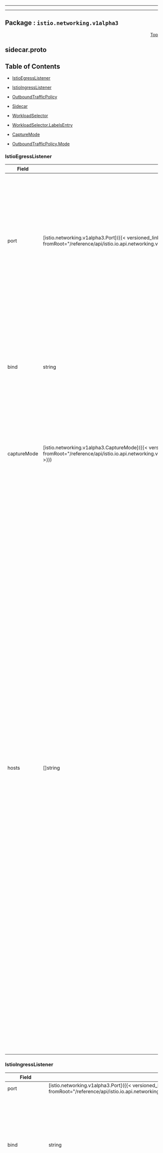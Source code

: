 
---

---

## Package : `istio.networking.v1alpha3`



<a name="top"></a>

<a name="API Reference for sidecar.proto"></a>
<p align="right"><a href="#top">Top</a></p>

## sidecar.proto


## Table of Contents
  - [IstioEgressListener](#istio.networking.v1alpha3.IstioEgressListener)
  - [IstioIngressListener](#istio.networking.v1alpha3.IstioIngressListener)
  - [OutboundTrafficPolicy](#istio.networking.v1alpha3.OutboundTrafficPolicy)
  - [Sidecar](#istio.networking.v1alpha3.Sidecar)
  - [WorkloadSelector](#istio.networking.v1alpha3.WorkloadSelector)
  - [WorkloadSelector.LabelsEntry](#istio.networking.v1alpha3.WorkloadSelector.LabelsEntry)

  - [CaptureMode](#istio.networking.v1alpha3.CaptureMode)
  - [OutboundTrafficPolicy.Mode](#istio.networking.v1alpha3.OutboundTrafficPolicy.Mode)






<a name="istio.networking.v1alpha3.IstioEgressListener"></a>

### IstioEgressListener



| Field | Type | Label | Description |
| ----- | ---- | ----- | ----------- |
| port | [istio.networking.v1alpha3.Port]({{< versioned_link_path fromRoot="/reference/api/istio.io.api.networking.v1alpha3.gateway#istio.networking.v1alpha3.Port" >}}) |  | The port associated with the listener. If using Unix domain socket, use 0 as the port number, with a valid protocol. The port if specified, will be used as the default destination port associated with the imported hosts. If the port is omitted, Istio will infer the listener ports based on the imported hosts. Note that when multiple egress listeners are specified, where one or more listeners have specific ports while others have no port, the hosts exposed on a listener port will be based on the listener with the most specific port. |
  | bind | string |  | The IP or the Unix domain socket to which the listener should be bound to. Port MUST be specified if bind is not empty. Format: `x.x.x.x` or `unix:///path/to/uds` or `unix://@foobar` (Linux abstract namespace). If omitted, Istio will automatically configure the defaults based on imported services, the workload instances to which this configuration is applied to and the captureMode. If captureMode is `NONE`, bind will default to 127.0.0.1. |
  | captureMode | [istio.networking.v1alpha3.CaptureMode]({{< versioned_link_path fromRoot="/reference/api/istio.io.api.networking.v1alpha3.sidecar#istio.networking.v1alpha3.CaptureMode" >}}) |  | When the bind address is an IP, the captureMode option dictates how traffic to the listener is expected to be captured (or not). captureMode must be DEFAULT or `NONE` for Unix domain socket binds. |
  | hosts | []string | repeated | One or more service hosts exposed by the listener in `namespace/dnsName` format. Services in the specified namespace matching `dnsName` will be exposed. The corresponding service can be a service in the service registry (e.g., a Kubernetes or cloud foundry service) or a service specified using a `ServiceEntry` or `VirtualService` configuration. Any associated `DestinationRule` in the same namespace will also be used.<br>The `dnsName` should be specified using FQDN format, optionally including a wildcard character in the left-most component (e.g., `prod/*.example.com`). Set the `dnsName` to `*` to select all services from the specified namespace (e.g., `prod/*`).<br>The `namespace` can be set to `*`, `.`, or `~`, representing any, the current, or no namespace, respectively. For example, `*/foo.example.com` selects the service from any available namespace while `./foo.example.com` only selects the service from the namespace of the sidecar. If a host is set to `*/*`, Istio will configure the sidecar to be able to reach every service in the mesh that is exported to the sidecar's namespace. The value `~/*` can be used to completely trim the configuration for sidecars that simply receive traffic and respond, but make no outbound connections of their own.<br>NOTE: Only services and configuration artifacts exported to the sidecar's namespace (e.g., `exportTo` value of `*`) can be referenced. Private configurations (e.g., `exportTo` set to `.`) will not be available. Refer to the `exportTo` setting in `VirtualService`, `DestinationRule`, and `ServiceEntry` configurations for details.<br>**WARNING:** The list of egress hosts in a `Sidecar` must also include the Mixer control plane services if they are enabled. Envoy will not be able to reach them otherwise. For example, add host `istio-system/istio-telemetry.istio-system.svc.cluster.local` if telemetry is enabled, `istio-system/istio-policy.istio-system.svc.cluster.local` if policy is enabled, or add `istio-system/*` to allow all services in the `istio-system` namespace. This requirement is temporary and will be removed in a future Istio release. |
  





<a name="istio.networking.v1alpha3.IstioIngressListener"></a>

### IstioIngressListener



| Field | Type | Label | Description |
| ----- | ---- | ----- | ----------- |
| port | [istio.networking.v1alpha3.Port]({{< versioned_link_path fromRoot="/reference/api/istio.io.api.networking.v1alpha3.gateway#istio.networking.v1alpha3.Port" >}}) |  | The port associated with the listener. |
  | bind | string |  | The IP to which the listener should be bound. Must be in the format `x.x.x.x`. Unix domain socket addresses are not allowed in the bind field for ingress listeners. If omitted, Istio will automatically configure the defaults based on imported services and the workload instances to which this configuration is applied to. |
  | captureMode | [istio.networking.v1alpha3.CaptureMode]({{< versioned_link_path fromRoot="/reference/api/istio.io.api.networking.v1alpha3.sidecar#istio.networking.v1alpha3.CaptureMode" >}}) |  | The captureMode option dictates how traffic to the listener is expected to be captured (or not). |
  | defaultEndpoint | string |  | The IP endpoint or Unix domain socket to which traffic should be forwarded to. This configuration can be used to redirect traffic arriving at the bind `IP:Port` on the sidecar to a `localhost:port` or Unix domain socket where the application workload instance is listening for connections. Arbitrary IPs are not supported. Format should be one of `127.0.0.1:PORT`, `0.0.0.0:PORT` (which will forward to the instance IP), or `unix:///path/to/socket` |
  





<a name="istio.networking.v1alpha3.OutboundTrafficPolicy"></a>

### OutboundTrafficPolicy



| Field | Type | Label | Description |
| ----- | ---- | ----- | ----------- |
| mode | [istio.networking.v1alpha3.OutboundTrafficPolicy.Mode]({{< versioned_link_path fromRoot="/reference/api/istio.io.api.networking.v1alpha3.sidecar#istio.networking.v1alpha3.OutboundTrafficPolicy.Mode" >}}) |  |  |
  | egressProxy | [istio.networking.v1alpha3.Destination]({{< versioned_link_path fromRoot="/reference/api/istio.io.api.networking.v1alpha3.virtual_service#istio.networking.v1alpha3.Destination" >}}) |  | Specifies the details of the egress proxy to which unknown traffic should be forwarded to from the sidecar. Valid only if the mode is set to ALLOW_ANY. If not specified when the mode is ALLOW_ANY, the sidecar will send the unknown traffic directly to the IP requested by the application.<br>** NOTE 1**: The specified egress host must be imported in the egress section for the traffic forwarding to work.<br>** NOTE 2**: An Envoy based egress gateway is unlikely to be able to handle plain text TCP connections forwarded from the sidecar. Envoy's dynamic forward proxy can handle only HTTP and TLS connections. $hide_from_docs |
  





<a name="istio.networking.v1alpha3.Sidecar"></a>

### Sidecar



| Field | Type | Label | Description |
| ----- | ---- | ----- | ----------- |
| workloadSelector | [istio.networking.v1alpha3.WorkloadSelector]({{< versioned_link_path fromRoot="/reference/api/istio.io.api.networking.v1alpha3.sidecar#istio.networking.v1alpha3.WorkloadSelector" >}}) |  | Criteria used to select the specific set of pods/VMs on which this `Sidecar` configuration should be applied. If omitted, the `Sidecar` configuration will be applied to all workload instances in the same namespace. |
  | ingress | [][istio.networking.v1alpha3.IstioIngressListener]({{< versioned_link_path fromRoot="/reference/api/istio.io.api.networking.v1alpha3.sidecar#istio.networking.v1alpha3.IstioIngressListener" >}}) | repeated | Ingress specifies the configuration of the sidecar for processing inbound traffic to the attached workload instance. If omitted, Istio will automatically configure the sidecar based on the information about the workload obtained from the orchestration platform (e.g., exposed ports, services, etc.). If specified, inbound ports are configured if and only if the workload instance is associated with a service. |
  | egress | [][istio.networking.v1alpha3.IstioEgressListener]({{< versioned_link_path fromRoot="/reference/api/istio.io.api.networking.v1alpha3.sidecar#istio.networking.v1alpha3.IstioEgressListener" >}}) | repeated | Egress specifies the configuration of the sidecar for processing outbound traffic from the attached workload instance to other services in the mesh. If not specified, inherits the system detected defaults from the namespace-wide or the global default Sidecar. |
  | outboundTrafficPolicy | [istio.networking.v1alpha3.OutboundTrafficPolicy]({{< versioned_link_path fromRoot="/reference/api/istio.io.api.networking.v1alpha3.sidecar#istio.networking.v1alpha3.OutboundTrafficPolicy" >}}) |  | Configuration for the outbound traffic policy.  If your application uses one or more external services that are not known apriori, setting the policy to `ALLOW_ANY` will cause the sidecars to route any unknown traffic originating from the application to its requested destination. If not specified, inherits the system detected defaults from the namespace-wide or the global default Sidecar. |
  





<a name="istio.networking.v1alpha3.WorkloadSelector"></a>

### WorkloadSelector



| Field | Type | Label | Description |
| ----- | ---- | ----- | ----------- |
| labels | [][istio.networking.v1alpha3.WorkloadSelector.LabelsEntry]({{< versioned_link_path fromRoot="/reference/api/istio.io.api.networking.v1alpha3.sidecar#istio.networking.v1alpha3.WorkloadSelector.LabelsEntry" >}}) | repeated | One or more labels that indicate a specific set of pods/VMs on which the configuration should be applied. The scope of label search is restricted to the configuration namespace in which the the resource is present. |
  





<a name="istio.networking.v1alpha3.WorkloadSelector.LabelsEntry"></a>

### WorkloadSelector.LabelsEntry



| Field | Type | Label | Description |
| ----- | ---- | ----- | ----------- |
| key | string |  |  |
  | value | string |  |  |
  




 <!-- end messages -->


<a name="istio.networking.v1alpha3.CaptureMode"></a>

### CaptureMode


| Name | Number | Description |
| ---- | ------ | ----------- |
| DEFAULT | 0 | The default capture mode defined by the environment. |
| IPTABLES | 1 | Capture traffic using IPtables redirection. |
| NONE | 2 | No traffic capture. When used in an egress listener, the application is expected to explicitly communicate with the listener port or Unix domain socket. When used in an ingress listener, care needs to be taken to ensure that the listener port is not in use by other processes on the host. |



<a name="istio.networking.v1alpha3.OutboundTrafficPolicy.Mode"></a>

### OutboundTrafficPolicy.Mode


| Name | Number | Description |
| ---- | ------ | ----------- |
| REGISTRY_ONLY | 0 | Outbound traffic will be restricted to services defined in the service registry as well as those defined through `ServiceEntry` configurations. |
| ALLOW_ANY | 1 | Outbound traffic to unknown destinations will be allowed, in case there are no services or `ServiceEntry` configurations for the destination port. |


 <!-- end enums -->

 <!-- end HasExtensions -->

 <!-- end services -->

